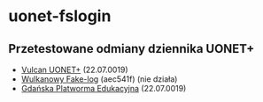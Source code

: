 # uonet-fslogin

## Przetestowane odmiany dziennika UONET+
- [Vulcan UONET+](https://vulcan.net.pl/) (22.07.0019)
- [Wulkanowy Fake-log](https://fakelog.cf/) (aec541f) (nie działa)
- [Gdańska Platworma Edukacyjna](https://edu.gdansk.pl/) (22.07.0019)
